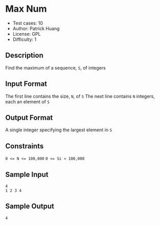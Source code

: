 # Max Num
* Test cases: 10
* Author: Patrick Huang
* License: GPL
* Difficulty: 1

## Description
Find the maximum of a sequence, `S`, of integers

## Input Format
The first line contains the size, `N`, of `S`
The next line contains `N` integers, each an element of `S`

## Output Format
A single integer specifying the largest element in `S`

## Constraints
`0 <= N <= 100,000`
`0 <= Si < 100,000`

## Sample Input
```
4
1 2 3 4
```

## Sample Output
```
4
```
